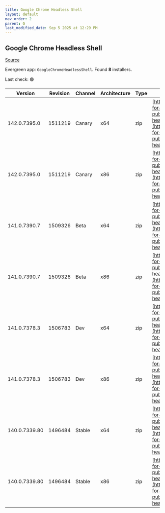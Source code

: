 ```yaml
---
title: Google Chrome Headless Shell
layout: default
nav_order: 2
parent: G
last_modified_date: Sep 5 2025 at 12:29 PM
---
```


## Google Chrome Headless Shell

[Source](https://googlechromelabs.github.io/chrome-for-testing/)

Evergreen app: `GoogleChromeHeadlessShell`. Found **8** installers.

Last check: 🟢

| Version       | Revision | Channel | Architecture | Type | URI                                                                                                                                                                                                                          |
| ------------- | -------- | ------- | ------------ | ---- | ---------------------------------------------------------------------------------------------------------------------------------------------------------------------------------------------------------------------------- |
| 142.0.7395.0  | 1511219  | Canary  | x64          | zip  | [https://storage.googleapis.com/chrome-for-testing-public/142.0.7395.0/win64/chrome-headless-shell-win64.zip](https://storage.googleapis.com/chrome-for-testing-public/142.0.7395.0/win64/chrome-headless-shell-win64.zip)   |
| 142.0.7395.0  | 1511219  | Canary  | x86          | zip  | [https://storage.googleapis.com/chrome-for-testing-public/142.0.7395.0/win32/chrome-headless-shell-win32.zip](https://storage.googleapis.com/chrome-for-testing-public/142.0.7395.0/win32/chrome-headless-shell-win32.zip)   |
| 141.0.7390.7  | 1509326  | Beta    | x64          | zip  | [https://storage.googleapis.com/chrome-for-testing-public/141.0.7390.7/win64/chrome-headless-shell-win64.zip](https://storage.googleapis.com/chrome-for-testing-public/141.0.7390.7/win64/chrome-headless-shell-win64.zip)   |
| 141.0.7390.7  | 1509326  | Beta    | x86          | zip  | [https://storage.googleapis.com/chrome-for-testing-public/141.0.7390.7/win32/chrome-headless-shell-win32.zip](https://storage.googleapis.com/chrome-for-testing-public/141.0.7390.7/win32/chrome-headless-shell-win32.zip)   |
| 141.0.7378.3  | 1506783  | Dev     | x64          | zip  | [https://storage.googleapis.com/chrome-for-testing-public/141.0.7378.3/win64/chrome-headless-shell-win64.zip](https://storage.googleapis.com/chrome-for-testing-public/141.0.7378.3/win64/chrome-headless-shell-win64.zip)   |
| 141.0.7378.3  | 1506783  | Dev     | x86          | zip  | [https://storage.googleapis.com/chrome-for-testing-public/141.0.7378.3/win32/chrome-headless-shell-win32.zip](https://storage.googleapis.com/chrome-for-testing-public/141.0.7378.3/win32/chrome-headless-shell-win32.zip)   |
| 140.0.7339.80 | 1496484  | Stable  | x64          | zip  | [https://storage.googleapis.com/chrome-for-testing-public/140.0.7339.80/win64/chrome-headless-shell-win64.zip](https://storage.googleapis.com/chrome-for-testing-public/140.0.7339.80/win64/chrome-headless-shell-win64.zip) |
| 140.0.7339.80 | 1496484  | Stable  | x86          | zip  | [https://storage.googleapis.com/chrome-for-testing-public/140.0.7339.80/win32/chrome-headless-shell-win32.zip](https://storage.googleapis.com/chrome-for-testing-public/140.0.7339.80/win32/chrome-headless-shell-win32.zip) |
